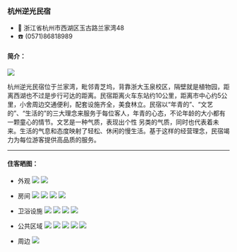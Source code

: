 ### 杭州逆光民宿

+ 📍 浙江省杭州市西湖区玉古路兰家湾48
+ ☎️ (0571)86818989

#### 简介：

![](../topwrite/assets/住宿/杭州逆光民宿/杭州逆光民宿01.jpg)
<p>杭州逆光民宿位于兰家湾，毗邻青芝坞，背靠浙大玉泉校区，隔壁就是植物园，距离西湖也不过是步行可达的距离。民宿距离火车东站约10公里，距离市中心约5公里，小舍周边交通便利，配套设施齐全，美食林立。民宿以“年青的”、“文艺的”、“生活的”的三大理念来服务于每位客人，年青的心态，不论年龄的大小都有一颗童心的情节。文艺是一种气质，表现出个性 另类的气质，同时也代表着未来。生活的气息和态度映射了轻松、休闲的慢生活。基于这样的经营理念，民宿竭力为每位游客提供高品质的服务。</p>

--- 

#### 住客晒图：

* 外观
![](../topwrite/assets/住宿/杭州逆光民宿/杭州逆光民宿02.jpg)
![](../topwrite/assets/住宿/杭州逆光民宿/杭州逆光民宿03.jpg)

* 房间
![](../topwrite/assets/住宿/杭州逆光民宿/杭州逆光民宿04.jpg)
![](../topwrite/assets/住宿/杭州逆光民宿/杭州逆光民宿05.jpg)
![](../topwrite/assets/住宿/杭州逆光民宿/杭州逆光民宿06.jpg)
![](../topwrite/assets/住宿/杭州逆光民宿/杭州逆光民宿07.jpg)

* 卫浴设施
![](../topwrite/assets/住宿/杭州逆光民宿/杭州逆光民宿08.jpg)
![](../topwrite/assets/住宿/杭州逆光民宿/杭州逆光民宿09.jpg)
![](../topwrite/assets/住宿/杭州逆光民宿/杭州逆光民宿10.jpg)
![](../topwrite/assets/住宿/杭州逆光民宿/杭州逆光民宿11.jpg)

* 公共区域
![](../topwrite/assets/住宿/杭州逆光民宿/杭州逆光民宿12.jpg)
![](../topwrite/assets/住宿/杭州逆光民宿/杭州逆光民宿13.jpg)
![](../topwrite/assets/住宿/杭州逆光民宿/杭州逆光民宿14.jpg)
![](../topwrite/assets/住宿/杭州逆光民宿/杭州逆光民宿15.jpg)
![](../topwrite/assets/住宿/杭州逆光民宿/杭州逆光民宿16.jpg)

* 周边
![](../topwrite/assets/住宿/杭州逆光民宿/杭州逆光民宿17.jpg)